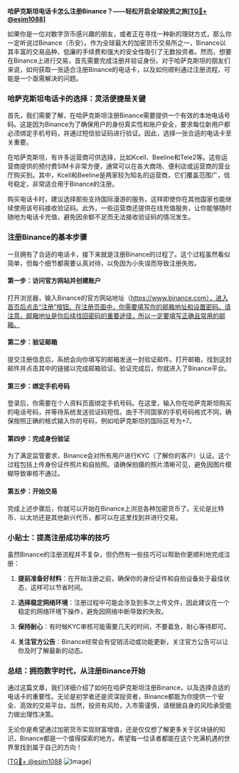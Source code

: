 **哈萨克斯坦电话卡怎么注册Binance？——轻松开启全球投资之旅[[TG💪+ @esim1088](https://t.me/s/esim1088)]**

如果你是一位对数字货币感兴趣的朋友，或者正在寻找一种新的理财方式，那么你一定听说过Binance（币安）。作为全球最大的加密货币交易所之一，Binance以其丰富的交易品种、低廉的手续费和强大的安全性吸引了无数投资者。然而，想要在Binance上进行交易，首先需要完成注册并验证身份。对于哈萨克斯坦的朋友们来说，如何获取一张适合注册Binance的电话卡，以及如何顺利通过注册流程，可能是一个亟需解决的问题。

### 哈萨克斯坦电话卡的选择：灵活便捷是关键

首先，我们需要了解，在哈萨克斯坦注册Binance需要提供一个有效的本地电话号码。这是因为Binance为了确保用户的身份真实性和账户安全，要求每位新用户都必须绑定手机号码，并通过短信验证码进行验证。因此，选择一张合适的电话卡至关重要。

在哈萨克斯坦，有许多运营商可供选择，比如Kcell、Beeline和Tele2等。这些运营商提供的预付费SIM卡非常方便，通常可以在各大商场、便利店或运营商的营业厅购买到。其中，Kcell和Beeline是两家较为知名的运营商，它们覆盖范围广，信号稳定，非常适合用于Binance的注册。

购买电话卡时，建议选择那些支持国际漫游的服务，这样即使你在其他国家也能继续使用该号码接收验证码。此外，一些运营商还提供在线充值服务，让你能够随时随地为电话卡充值，避免因余额不足而无法接收验证码的情况发生。

### 注册Binance的基本步骤

一旦拥有了合适的电话卡，接下来就是注册Binance的过程了。这个过程虽然看似简单，但每个细节都需要认真对待，以免因为小失误而导致注册失败。

#### 第一步：访问官方网站并创建账户

打开浏览器，输入Binance的官方网站地址（https://www.binance.com），进入首页后点击“注册”按钮。在注册页面中，你需要填写你的邮箱地址和设置密码。请注意，邮箱地址是你后续找回密码的重要途径，所以一定要填写正确且常用的邮箱。

#### 第二步：验证邮箱

提交注册信息后，系统会向你填写的邮箱发送一封验证邮件。打开邮箱，找到这封邮件并点击其中的链接以完成邮箱验证。验证完成后，你就进入了Binance平台。

#### 第三步：绑定手机号码

登录后，你需要在个人资料页面绑定手机号码。在这里，输入你在哈萨克斯坦购买的电话号码，并等待系统发送验证码短信。由于不同国家的手机号码格式不同，确保按照正确的格式输入你的号码，例如哈萨克斯坦的国际区号为+7。

#### 第四步：完成身份验证

为了满足监管要求，Binance会对所有用户进行KYC（了解你的客户）认证。这个过程包括上传身份证件照片和自拍照。请确保拍摄的照片清晰可见，避免因图片模糊导致审核不通过。

#### 第五步：开始交易

完成上述步骤后，你就可以开始在Binance上浏览各种加密货币了。无论是比特币、以太坊还是其他新兴代币，都可以在这里找到并进行交易。

### 小贴士：提高注册成功率的技巧

虽然Binance的注册流程并不复杂，但仍然有一些技巧可以帮助你更顺利地完成注册：

1. **提前准备好材料**：在开始注册之前，确保你的身份证件和自拍设备处于最佳状态，这样可以节省时间。
   
2. **选择稳定网络环境**：注册过程中可能会涉及到多次上传文件，因此建议在一个稳定的网络环境下操作，避免因网络中断导致的失败。

3. **保持耐心**：有时候KYC审核可能需要几天的时间，不要着急，耐心等待即可。

4. **关注官方公告**：Binance经常会有促销活动或功能更新，关注官方公告可以让你及时了解最新的动态。

### 总结：拥抱数字时代，从注册Binance开始

通过这篇文章，我们详细介绍了如何在哈萨克斯坦注册Binance，以及选择合适的电话卡的重要性。无论是初学者还是资深投资者，Binance都能为你提供一个安全、高效的交易平台。当然，投资有风险，入市需谨慎，请根据自身的风险承受能力做出理性决策。

无论你是希望通过加密货币实现财富增值，还是仅仅想了解更多关于区块链的知识，Binance都是一个值得探索的地方。希望每一位读者都能在这个充满机遇的世界里找到属于自己的方向！

[[TG💪+ @esim1088](https://t.me/s/esim1088) ![Image](https://i.postimg.cc/4NQfJmqS/Snipaste-2025-05-13-00-14-12.png)]